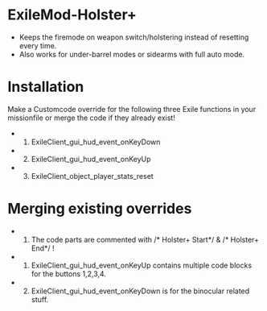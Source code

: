 # ExileMod-Holster+
- Keeps the firemode on weapon switch/holstering instead of resetting every time. 
- Also works for under-barrel modes or sidearms with full auto mode.

# __Installation__

Make a Customcode override for the following three Exile functions in your missionfile or merge the code if they already exist!
* 1. ExileClient_gui_hud_event_onKeyDown
* 2. ExileClient_gui_hud_event_onKeyUp
* 3. ExileClient_object_player_stats_reset

# __Merging existing overrides__
* 1. The code parts are commented with /* Holster+ Start*/ & /* Holster+ End*/ !
* 1. ExileClient_gui_hud_event_onKeyUp contains multiple code blocks for the buttons 1,2,3,4.
* 2. ExileClient_gui_hud_event_onKeyDown is for the binocular related stuff. 
